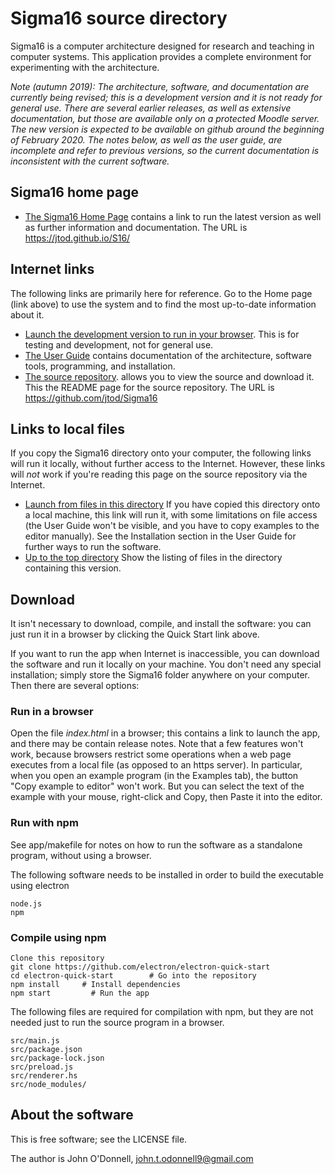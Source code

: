 # Sigma16 source directory

Sigma16 is a computer architecture designed for research and teaching
in computer systems.  This application provides a complete environment
for experimenting with the architecture.

*Note (autumn 2019): The architecture, software, and documentation are
currently being revised; this is a development version and it is not
ready for general use.  There are several earlier releases, as well as
extensive documentation, but those are available only on a protected
Moodle server.  The new version is expected to be available on github
around the beginning of February 2020.  The notes below, as well as
the user guide, are incomplete and refer to previous versions, so the
current documentation is inconsistent with the current software.*

## Sigma16 home page

* [The Sigma16 Home Page](https://jtod.github.io/S16/) contains a link
  to run the latest version as well as further information and
  documentation.  The URL is https://jtod.github.io/S16/

## Internet links

The following links are primarily here for reference.  Go to the Home
page (link above) to use the system and to find the most up-to-date
information about it.

* [Launch the development version to run in your
  browser](https://jtod.github.io/S16/dev/app/Sigma16.html).  This is
  for testing and development, not for general use.
* [The User
  Guide](https://jtod.github.io/S16/dev/app/doc/html/userguide.html)
  contains documentation of the architecture, software tools,
  programming, and installation.
* [The source repository](https://github.com/jtod/Sigma16).  allows
  you to view the source and download it.  This the README page for
  the source repository.  The URL is https://github.com/jtod/Sigma16

## Links to local files

If you copy the Sigma16 directory onto your computer, the following
links will run it locally, without further access to the Internet.
However, these links will *not* work if you're reading this page on
the source repository via the Internet.

* [Launch from files in this directory](./app/Sigma16.html) If you
  have copied this directory onto a local machine, this link will run
  it, with some limitations on file access (the User Guide won't be
  visible, and you have to copy examples to the editor manually).  See
  the Installation section in the User Guide for further ways to run
  the software.
* [Up to the top directory](./) Show the listing of files in the
  directory containing this version.

## Download

It isn't necessary to download, compile, and install the software: you
can just run it in a browser by clicking the Quick Start link above.

If you want to run the app when Internet is inaccessible, you can
download the software and run it locally on your machine.  You don't
need any special installation; simply store the Sigma16 folder
anywhere on your computer.  Then there are several options:

### Run in a browser

Open the file *index.html* in a browser; this contains a link to
launch the app, and there may be contain release notes.  Note that a
few features won't work, because browsers restrict some operations
when a web page executes from a local file (as opposed to an https
server).  In particular, when you open an example program (in the
Examples tab), the button "Copy example to editor" won't work.  But
you can select the text of the example with your mouse, right-click
and Copy, then Paste it into the editor.

### Run with npm

See app/makefile for notes on how to run the software as a standalone
program, without using a browser.


The following software needs to be installed in order to build the
executable using electron

    node.js
    npm

### Compile using npm

    Clone this repository
    git clone https://github.com/electron/electron-quick-start
    cd electron-quick-start        # Go into the repository
    npm install     # Install dependencies
    npm start         # Run the app

The following files are required for compilation with npm, but they
are not needed just to run the source program in a browser.

    src/main.js
    src/package.json
    src/package-lock.json
    src/preload.js
    src/renderer.hs
    src/node_modules/

## About the software

This is free software; see the LICENSE file.

The author is John O'Donnell, john.t.odonnell9@gmail.com
